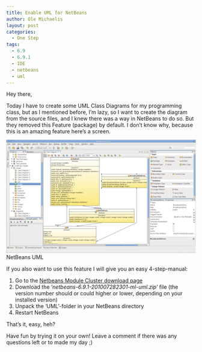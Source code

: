 ```yaml
---
title: Enable UML for NetBeans
author: Ole Michaelis
layout: post
categories:
  - One Step
tags:
  - 6.9
  - 6.9.1
  - IDE
  - netbeans
  - uml
---
```


Hey there,

Today I have to create some UML Class Diagrams for my programming class, but as I mentioned before, I’m lazy, so I want to create the diagram from the source files, and I knew there was a way in NetBeans to do so. But they removed this Feature (package) by default. I don’t know why, because this is an amazing feature here’s a screen.

[![NetBeans UML][1]][1]
NetBeans UML

If you also want to use this feature I will give you an easy 4-step-manual:

 [1]: /assets/uploads/2010/12/Selection_001.png

1.  Go to the [Netbeans Module Cluster download page][2]
2.  Download the ‘*netbeans-6.9.1-201007282301-ml-uml.zip*‘ file (the version number should or could higher or lower, depending on your installed version)
3.  Unpack the ‘UML’-folder in your NetBeans directory
4.  Restart NetBeans

 [2]: http://netbeans.org/downloads/zip.html

That’s it, easy, heh?

Have fun by trying it on your own! Leave a comment if there was any questions left or to made my day ;)
